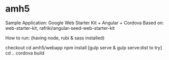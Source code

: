amh5
====
Sample Application: Google Web Starter Kit + Angular + Cordova
Based on: web-starter-kit, rafriki/angular-seed-web-starter-kit 

How to run: (having node, rubi & sass installed)

checkout
cd amh5/webapp 
npm install
[gulp serve & gulp serve:dist to try]
cd ..
cordova build

